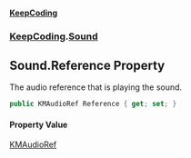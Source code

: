 #### [KeepCoding](index.md 'index')
### [KeepCoding](KeepCoding.md 'KeepCoding').[Sound](KeepCoding_Sound.md 'KeepCoding.Sound')
## Sound.Reference Property
The audio reference that is playing the sound.  
```csharp
public KMAudioRef Reference { get; set; }
```
#### Property Value
[KMAudioRef](https://docs.microsoft.com/en-us/dotnet/api/KMAudioRef 'KMAudioRef')
